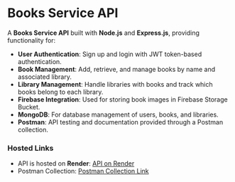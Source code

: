 # Books Service API

A **Books Service API** built with **Node.js** and **Express.js**, providing functionality for:

- **User Authentication**: Sign up and login with JWT token-based authentication.
- **Book Management**: Add, retrieve, and manage books by name and associated library.
- **Library Management**: Handle libraries with books and track which books belong to each library.
- **Firebase Integration**: Used for storing book images in Firebase Storage Bucket.
- **MongoDB**: For database management of users, books, and libraries.
- **Postman**: API testing and documentation provided through a Postman collection.
  
### Hosted Links
- API is hosted on **Render**: [API on Render](https://book-servicing-api-2.onrender.com/api/books)
- Postman Collection: [Postman Collection Link](https://raw.githubusercontent.com/prathakpr/Book-Servicing-API/refs/heads/main/Postman%20Collection/Books%20Keeping%20Services%20API.postman_collection.json)
